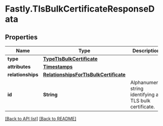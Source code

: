 # Fastly.TlsBulkCertificateResponseData

## Properties

Name | Type | Description | Notes
------------ | ------------- | ------------- | -------------
**type** | [**TypeTlsBulkCertificate**](TypeTlsBulkCertificate.md) |  | [optional] 
**attributes** | [**Timestamps**](Timestamps.md) |  | [optional] 
**relationships** | [**RelationshipsForTlsBulkCertificate**](RelationshipsForTlsBulkCertificate.md) |  | [optional] 
**id** | **String** | Alphanumeric string identifying a TLS bulk certificate. | [optional] [readonly] 


[[Back to API list]](../../README.md#endpoints) [[Back to README]](../../README.md)
